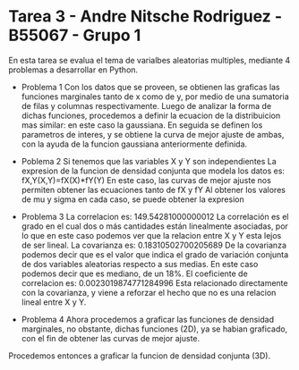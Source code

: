 # Tarea 3 - Andre Nitsche Rodriguez - B55067 - Grupo 1 

En esta tarea se evalua el tema de varialbes aleatorias multiples, mediante 4 problemas a desarrollar en Python.

- Problema 1
Con los datos que se proveen, se obtienen las graficas las funciones marginales tanto de x como de y, por medio de una sumatoria de filas y columnas respectivamente.
Luego de analizar la forma de dichas funciones, procedemos a definir la ecuacion de la distribuicion mas similar: en este caso la gaussiana.
En seguida se definen los parametros de interes, y se obtiene la curva de mejor ajuste de ambas, con la ayuda de la funcion gaussiana anteriormente definida.

- Poblema 2
Si tenemos que las variables X y Y son independientes
La expresion de la funcion de densidad conjunta que modela los datos es:
fX,Y(X,Y)=fX(X)*fY(Y)
En este caso, las curvas de mejor ajuste nos permiten obtener las ecuaciones tanto de fX y fY
Al obtener los valores de mu y sigma en cada caso, se puede obtener la expresion

- Problema 3
La correlacion es:  149.54281000000012
La correlación es el grado en el cual dos o más cantidades están linealmente
asociadas, por lo que en este caso podemos ver que la relacion entre X y Y esta lejos de ser lineal.
La covarianza es:  0.18310502700205689
De la covarianza podemos decir que es el valor que indica el grado de variación conjunta de dos variables aleatorias respecto a sus medias. 
En este caso podemos decir que es mediano, de un 18%.
El coeficiente de correlacion es:  0.0023019874771284996
Esta relacionado directamente con la covarianza, y viene a reforzar el hecho que no es una relacion lineal entre X y Y.

- Problema 4
Ahora procedemos a graficar las funciones de densidad marginales, no obstante, dichas funciones (2D), ya se habian graficado, con el fin de obtener las curvas de mejor ajuste.

Procedemos entonces a graficar la funcion de densidad conjunta (3D).
